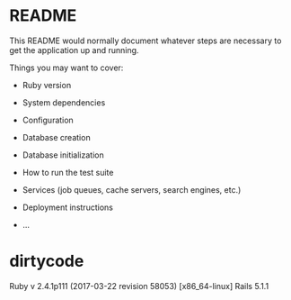 # README

This README would normally document whatever steps are necessary to get the
application up and running.

Things you may want to cover:

* Ruby version

* System dependencies

* Configuration

* Database creation

* Database initialization

* How to run the test suite

* Services (job queues, cache servers, search engines, etc.)

* Deployment instructions

* ...
# dirtycode

Ruby v 2.4.1p111 (2017-03-22 revision 58053) [x86_64-linux]
Rails 5.1.1
